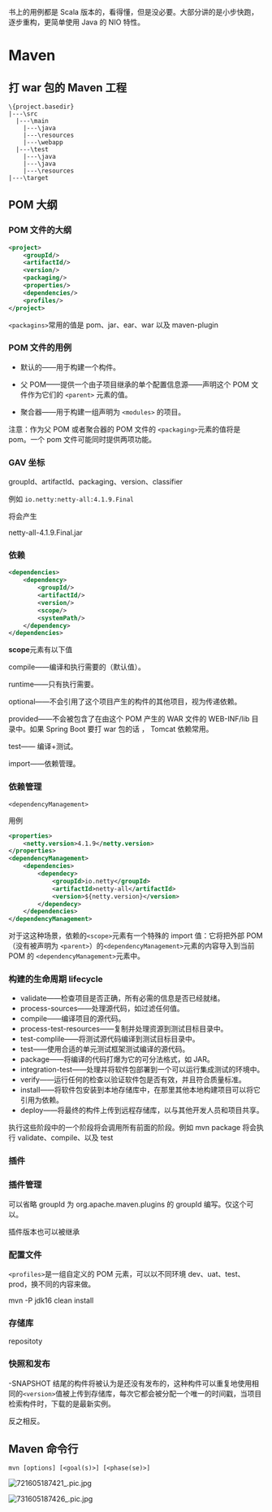 书上的用例都是 Scala 版本的，看得懂，但是没必要。大部分讲的是小步快跑，逐步重构，更简单使用 Java 的 NIO 特性。







# Maven

## 打 war 包的 Maven 工程

```\main
\{project.basedir}
|---\src
  |---\main
    |---\java
    |---\resources
    |---\webapp
  |---\test
    |---\java
    |---\java
    |---\resources
|---\target
```

## POM 大纲

### POM 文件的大纲

```xml
<project>
	<groupId/>
    <artifactId/>
    <version/>
    <packaging/>
    <properties/>
    <dependencies/>
    <profiles/>
</project>
```

`<packagins>`常用的值是 pom、jar、ear、war 以及 maven-plugin

### POM 文件的用例

+ 默认的——用于构建一个构件。
+ 父 POM——提供一个由子项目继承的单个配置信息源——声明这个 POM 文件作为它们的 `<parent>` 元素的值。

+ 聚合器——用于构建一组声明为 `<modules>` 的项目。

注意：作为父 POM 或者聚合器的 POM 文件的 `<packaging>`元素的值将是 pom。一个 pom 文件可能同时提供两项功能。

### GAV 坐标

groupId、artifactId、packaging、version、classifier

例如 `io.netty:netty-all:4.1.9.Final`

将会产生

netty-all-4.1.9.Final.jar

### 依赖

```xml
<dependencies>
    <dependency>
    	<groupId/>
        <artifactId/>
        <version/>
        <scope/>
        <systemPath/>
    </dependency>
</dependencies>
```

**scope**元素有以下值

compile——编译和执行需要的（默认值）。

runtime——只有执行需要。

optional——不会引用了这个项目产生的构件的其他项目，视为传递依赖。

provided——不会被包含了在由这个 POM 产生的 WAR 文件的 WEB-INF/lib 目录中。如果 Spring Boot 要打 war 包的话 ， Tomcat 依赖常用。

test—— 编译+测试。

import——依赖管理。

### 依赖管理

`<dependencyManagement>`

用例

```xml
<properties>
	<netty.version>4.1.9</netty.version>
</properties>
<dependencyManagement>
	<dependencies>
    	<dependecy>
        	<groupId>io.netty</groupId>
            <artifactId>netty-all</artifactId>
            <version>${netty.version}</version>
        </dependecy>
    </dependencies>
</dependencyManagement>
```

对于这这种场景，依赖的`<scope>`元素有一个特殊的 import 值：它将把外部 POM（没有被声明为 `<parent>`）的`<dependencyManagement>`元素的内容导入到当前 POM 的 `<dependencyManagement>`元素中。

### 构建的生命周期 lifecycle

+ validate——检查项目是否正确，所有必需的信息是否已经就绪。
+ process-sources——处理源代码，如过滤任何值。
+ compile——编译项目的源代码。
+ process-test-resources——复制并处理资源到测试目标目录中。
+ test-complile——将测试源代码编译到测试目标目录中。
+ test——使用合适的单元测试框架测试编译的源代码。
+ package——将编译的代码打爆为它的可分法格式，如 JAR。
+ integration-test——处理并将软件包部署到一个可以运行集成测试的环境中。
+ verify——运行任何的检查以验证软件包是否有效，并且符合质量标准。
+ install——将软件包安装到本地存储库中，在那里其他本地构建项目可以将它引用为依赖。
+ deploy——将最终的构件上传到远程存储库，以与其他开发人员和项目共享。

执行这些阶段中的一个阶段将会调用所有前面的阶段。例如 mvn package 将会执行 validate、compile、以及 test

### 插件

### 插件管理

可以省略 groupId 为 org.apache.maven.plugins 的 groupId 编写。仅这个可以。

插件版本也可以被继承

### 配置文件

`<profiles>`是一组自定义的 POM 元素，可以以不同环境 dev、uat、test、prod，换不同的内容来做。

mvn -P jdk16 clean install

### 存储库

repositoty

### 快照和发布

-SNAPSHOT 结尾的构件将被认为是还没有发布的，这种构件可以重复地使用相同的`<version>`值被上传到存储库，每次它都会被分配一个唯一的时间戳，当项目检索构件时，下载的是最新实例。

反之相反。

## Maven 命令行

`mvn [options] [<goal(s)>] [<phase(se)>]`

![721605187421_.pic.jpg](https://i.loli.net/2020/11/12/oIe28NvFX3SOQcK.jpg)

![731605187426_.pic.jpg](https://i.loli.net/2020/11/12/SEfeUivYc65TFgk.jpg)